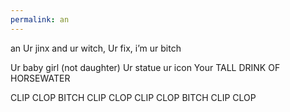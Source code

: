 ```yaml
---
permalink: an
---
```

an
Ur jinx and ur witch, 
Ur fix, i’m ur bitch 


Ur baby girl (not daughter)
Ur statue ur icon 
Your TALL DRINK OF HORSEWATER 

CLIP CLOP BITCH 
CLIP CLOP 
CLIP CLOP BITCH 
CLIP CLOP